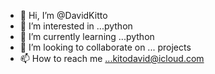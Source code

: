 - 👋 Hi, I’m @DavidKitto
- 👀 I’m interested in ...python
- 🌱 I’m currently learning ...python
- 💞️ I’m looking to collaborate on ... projects
- 📫 How to reach me ...kitodavid@icloud.com

<!---
DavidKitto/DavidKitto is a ✨ special ✨ repository because its `README.md` (this file) appears on your GitHub profile.
You can click the Preview link to take a look at your changes.
--->
